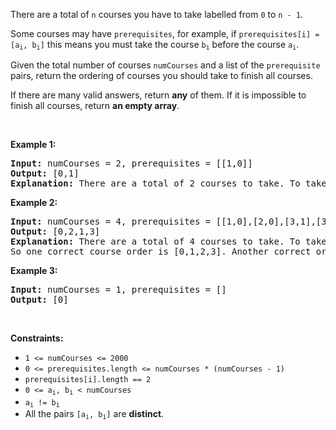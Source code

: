 <p>There are a total of <code>n</code> courses you have to take labelled from <code>0</code> to <code>n - 1</code>.</p>

<p>Some courses may have <code>prerequisites</code>, for example, if&nbsp;<code>prerequisites[i] = [a<sub>i</sub>, b<sub>i</sub>]</code>&nbsp;this means you must take the course <code>b<sub>i</sub></code> before the course <code>a<sub>i</sub></code>.</p>

<p>Given the total number of courses&nbsp;<code>numCourses</code> and a list of the <code>prerequisite</code> pairs, return the ordering of courses you should take to finish all courses.</p>

<p>If there are many valid answers, return <strong>any</strong> of them.&nbsp;If it is impossible to finish all courses, return <strong>an empty array</strong>.</p>

<p>&nbsp;</p>
<p><strong>Example 1:</strong></p>

<pre>
<strong>Input:</strong> numCourses = 2, prerequisites = [[1,0]]
<strong>Output:</strong> [0,1]
<strong>Explanation:</strong> There are a total of 2 courses to take. To take course 1 you should have finished course 0. So the correct course order is [0,1].
</pre>

<p><strong>Example 2:</strong></p>

<pre>
<strong>Input:</strong> numCourses = 4, prerequisites = [[1,0],[2,0],[3,1],[3,2]]
<strong>Output:</strong> [0,2,1,3]
<strong>Explanation:</strong> There are a total of 4 courses to take. To take course 3 you should have finished both courses 1 and 2. Both courses 1 and 2 should be taken after you finished course 0.
So one correct course order is [0,1,2,3]. Another correct ordering is [0,2,1,3].
</pre>

<p><strong>Example 3:</strong></p>

<pre>
<strong>Input:</strong> numCourses = 1, prerequisites = []
<strong>Output:</strong> [0]
</pre>

<p>&nbsp;</p>
<p><strong>Constraints:</strong></p>

<ul>
	<li><code>1 &lt;= numCourses &lt;= 2000</code></li>
	<li><code>0 &lt;=&nbsp;prerequisites.length &lt;= numCourses * (numCourses - 1)</code></li>
	<li><code>prerequisites[i].length == 2</code></li>
	<li><code>0 &lt;= a<sub>i</sub>, b<sub>i</sub> &lt;&nbsp;numCourses</code></li>
	<li><code>a<sub>i</sub>&nbsp;!=&nbsp;b<sub>i</sub></code></li>
	<li>All the pairs <code>[a<sub>i</sub>, b<sub>i</sub>]</code> are <strong>distinct</strong>.</li>
</ul>
